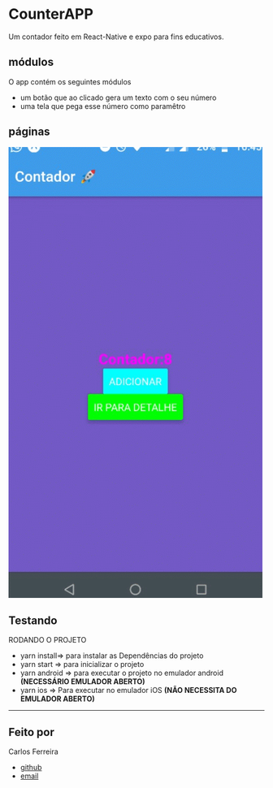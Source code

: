 # CounterAPP

Um contador feito em React-Native e expo para fins educativos.


## módulos

O app contém os seguintes módulos

* um botão que ao clicado gera um texto com o seu número
* uma tela que pega esse número como paramêtro

## páginas
![Foto do App](https://github.com/CarlosSTS/CounterAPP/blob/master/gifProject.gif)

## Testando
RODANDO O PROJETO
* yarn install=>  para instalar as  Dependências do projeto
* yarn start => para inicializar o projeto
* yarn android => para executar o projeto no emulador android
**(NECESSÁRIO EMULADOR ABERTO)**
* yarn ios => Para executar no emulador iOS
**(NÃO NECESSITA DO EMULADOR ABERTO)**

****

## Feito por

Carlos Ferreira
* [github](https://www.github.com/CarlosSTS)
* [email](https://carlossts826@@gmail.com)
